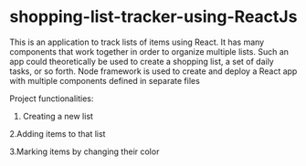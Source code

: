 # shopping-list-tracker-using-ReactJs
This is an application to track lists of items using React.  It has many components that work together in order to organize multiple lists. Such an app could theoretically be used to create a shopping list, a set of daily tasks, or so forth.
Node framework is used to create and deploy a React app with multiple components defined in separate files

Project functionalities:
1. Creating a new list

2.Adding items to that list

3.Marking items by changing their color
